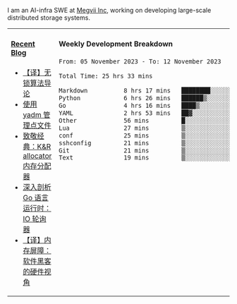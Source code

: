 I am an AI-infra SWE at [Megvii Inc](https://en.megvii.com/), working on developing large-scale distributed storage systems.

<table width="960px">
<tr>
<td valign="top" width="50%">

#### <a href="https://www.kongjun18.me" target="_blank">Recent Blog</a>

<!-- BLOG-POST-LIST:START -->
- [【译】无锁算法导论](https://kongjun18.github.io/posts/2023/07/14/)
- [使用 yadm 管理点文件](https://kongjun18.github.io/posts/2023/04/07/)
- [致敬经典：K&amp;R allocator 内存分配器](https://kongjun18.github.io/posts/2022/12/12/)
- [深入剖析 Go 语言运行时：IO 轮询器](https://kongjun18.github.io/posts/2022/11/21/)
- [【译】内存屏障：软件黑客的硬件视角](https://kongjun18.github.io/posts/2022/11/03/)
<!-- BLOG-POST-LIST:END -->

</td>
<td valign="top" width="50%">

#### Weekly Development Breakdown

<!--START_SECTION:waka-->

```txt
From: 05 November 2023 - To: 12 November 2023

Total Time: 25 hrs 33 mins

Markdown          8 hrs 17 mins   ████████░░░░░░░░░░░░░░░░░   32.46 %
Python            6 hrs 26 mins   ██████▒░░░░░░░░░░░░░░░░░░   25.21 %
Go                4 hrs 16 mins   ████▒░░░░░░░░░░░░░░░░░░░░   16.72 %
YAML              2 hrs 53 mins   ██▓░░░░░░░░░░░░░░░░░░░░░░   11.29 %
Other             56 mins         █░░░░░░░░░░░░░░░░░░░░░░░░   03.65 %
Lua               27 mins         ▒░░░░░░░░░░░░░░░░░░░░░░░░   01.77 %
conf              25 mins         ▒░░░░░░░░░░░░░░░░░░░░░░░░   01.65 %
sshconfig         21 mins         ▒░░░░░░░░░░░░░░░░░░░░░░░░   01.40 %
Git               21 mins         ▒░░░░░░░░░░░░░░░░░░░░░░░░   01.38 %
Text              19 mins         ▒░░░░░░░░░░░░░░░░░░░░░░░░   01.29 %
```

<!--END_SECTION:waka-->
</td>
</tr>

</table>
